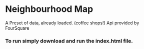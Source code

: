 # Neighbourhood Map

A Preset of data, already loaded. (coffee shops!)
Api provided by FourSquare

### To run simply download and run the index.html file.
